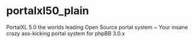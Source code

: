 portalxl50_plain
================

PortalXL 5.0 the worlds leading Open Source portal system ~ Your insane crazy ass-kicking portal system for phpBB 3.0.x